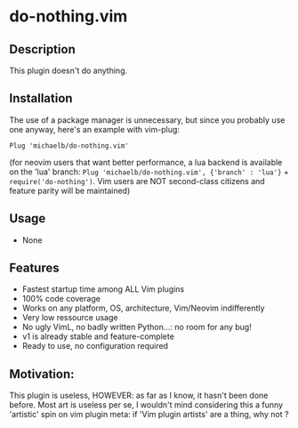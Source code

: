 # do-nothing.vim

## Description

This plugin doesn't do anything.


## Installation

The use of a package manager is unnecessary, but since you probably use one anyway, here's an example with vim-plug:

```
Plug 'michaelb/do-nothing.vim'
```

(for neovim users that want better performance, a lua backend is available on the 'lua' branch: `Plug 'michaelb/do-nothing.vim', {'branch' : 'lua'}`  + `require('do-nothing')`. Vim users are NOT second-class citizens and feature parity will be maintained)


## Usage
 - None

## Features
 - Fastest startup time among ALL Vim plugins
 - 100% code coverage
 - Works on any platform, OS, architecture, Vim/Neovim indifferently
 - Very low ressource usage
 - No ugly VimL, no badly written Python...: no room for any bug!
 - v1 is already stable and feature-complete
 - Ready to use, no configuration required


## Motivation:

 This plugin is useless, HOWEVER: as far as I know, it hasn't been done before. Most art is useless per se, 
 I wouldn't mind considering this a funny 'artistic' spin on vim plugin meta: if 'Vim plugin artists' are a thing, why not ?

